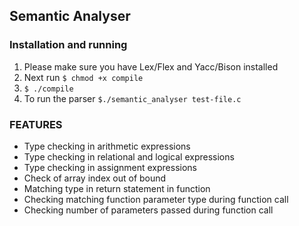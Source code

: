 ## Semantic Analyser 

### Installation and running
 1. Please make sure you have Lex/Flex and Yacc/Bison installed
 2. Next run `$ chmod +x compile` 
 3. `$ ./compile`
 4. To run the parser `$./semantic_analyser test-file.c`


### FEATURES
 - Type checking in arithmetic expressions
 - Type checking in relational and logical expressions
 - Type checking in assignment expressions
 - Check of array index out of bound
 - Matching type in return statement in function
 - Checking matching function parameter type during function call
 - Checking number of parameters passed during function call

